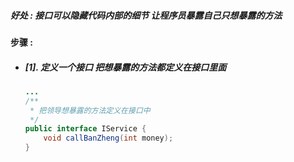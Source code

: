 ##### 好处 : 接口可以隐藏代码内部的细节 让程序员暴露自己只想暴露的方法

#### 步骤 :

* ##### \[1\]. 定义一个接口 把想暴露的方法都定义在接口里面

  ```java
  ...
  /**
   * 把领导想暴露的方法定义在接口中
   */
  public interface IService {
      void callBanZheng(int money);
  }
  ```



